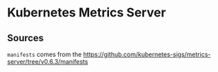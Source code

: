 # Kubernetes Metrics Server

## Sources

`manifests` comes from the <https://github.com/kubernetes-sigs/metrics-server/tree/v0.6.3/manifests>
